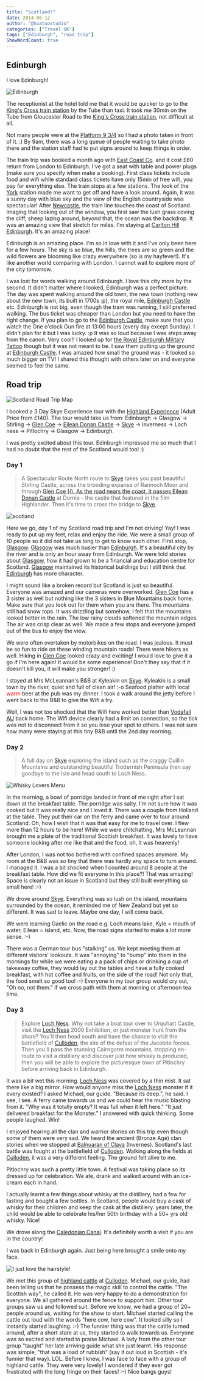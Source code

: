 ```yaml
---
title: "Scotland!"
date: 2014-06-12
author: "@huatuostudio"
categories: ["Travel UK"]
tags: ["Edinburgh", "road trip"]
ShowWordCount: true
---
```


## Edinburgh

I love Edinburgh!

![Edinburgh](https://lh3.googleusercontent.com/pw/AL9nZEWvT7GRF6Tlu6khvf2iZa_o5_-M_4Vs21sdAXYhs4jt4BFCVJ9ld3Hi7UN5FfcKtpZc-fQuEnrWDN5cBYpjPl1H1f750DFjNX0yOO8vC-cUGrD-VHnnNVgVg-I51CFnFU6c3UWANdA7jL5GU4S2rwek=w800-h533-no?authuser=0 "Edinburgh")

The receptionist at the hotel told me that it would be quicker to go to the [King's Cross train station](http://www.networkrail.co.uk/london-kings-cross-station/) by the Tube than taxi. It took me 30min on the Tube from Gloucester Road to the [King's Cross train station](http://www.networkrail.co.uk/london-kings-cross-station/), not difficult at all.

Not many people were at the [Platform 9 3/4](http://harrypotter.wikia.com/wiki/King's_Cross_Station) so I had a photo taken in front of it. :) By 9am, there was a long queue of people waiting to take photo there and the station staff had to put signs around to keep things in order.

The train trip was booked a month ago with [East Coast Co](http://www.eastcoast.co.uk/). and it cost £80 return from London to Edinburgh. I've got a seat with table and power plugs (make sure you specify when make a booking). First class tickets include food and wifi while standard class tickets have only 15min of free wifi, you pay for everything else. The train stops at a few stations. The look of the [York](http://www.visityork.org/) station made me want to get off and have a look around. Again, it was a sunny day with blue sky and the view of the English countryside was spectacular! After [Newcastle](http://en.wikipedia.org/wiki/Newcastle_upon_Tyne), the train line touches the coast of Scotland. Imaging that looking out of the window, you first saw the lush grass coving the cliff, sheep lazing around, beyond that, the ocean was the backdrop. It was an amazing view that stretch for miles. I'm staying at [Carlton Hill Edinburgh](http://www.edinburghguide.com/parks/caltonhill). It's an amazing place! 

Edinburgh is an amazing place. I'm so in love with it and I've only been here for a few hours. The sky is so blue, the hills, the trees are so green and the wild flowers are blooming like crazy everywhere (so is my hayfever!). It's like another world comparing with London. I cannot wait to explore more of the city tomorrow.

I was lost for words walking around Edinburgh. I love this city more by the second. It didn't matter where I looked, Edinburgh was a perfect picture. The day was spent walking around the old town, the new town (nothing new about the new town, its built in 1700s :p), the royal mile, [Edinburgh Castle](http://www.edinburghcastle.gov.uk/) etc. Edinburgh is not big, even though the tram was running, I still preferred walking. The bus ticket was cheaper than London but you need to have the right change. If you plan to go to the [Edinburgh Castle](http://www.edinburghcastle.gov.uk/), make sure that you watch the One o'clock Gun fire at 13:00 hours (every day except Sunday). I didn't plan for it but I was lucky. :p It was so loud because I was steps away from the canon. Very cool!! I looked up for [the Royal Edinburgh Military Tattoo](http://www.edintattoo.co.uk/) though but it was not meant to be. I saw them putting up the ground at [Edinburgh Castle](http://www.edinburghcastle.gov.uk/). I was amazed how small the ground was - it looked so much bigger on TV! I shared this thought with others later on and everyone seemed to feel the same.

## Road trip

![Scotland Road Trip Map](https://lh3.googleusercontent.com/fKPfABLCrIJfb-87ibuqwBFOvFnjMBQ832rfu13P_607mT2X8dvxeosWB41ftKkAXaGhoneBYKpRCSLyQ4ijkOWUIuS3taktnLNycJ7FuPwD6jL4cK98VZDPW3TORYlsjfMJ7DE8JagKIKPqbO4p9RBlu4M_GHB1A6ACACQciILhiJ7bYjUfZ1vn17Vf45LFJphV2LeVQN2V5-hVZ7TDJsF5NPJU3iArPWZxpV5GKzU6Ej9kGp30FZAQFBcjLzkFEZ2cpzckM5itS2NIl-3d9FSEtSyrNQ7OZ0qXqqkZzn90TNZ8V_752YaZIznfTD3q4nApOyibN2zD0ncbeajz0J89CsmXTW9UapzTbQBakAREVC18RiQ6zksbIvTFW1CF342E0lDK1mIQ2QvhitKpWZWZYxCjBS6hfzAv8DQtRCDN4gkPRw0jehlB4gdS2NFaW-3kr9IAvvMpO_iIlmzLj536IamMd7Ni_RXCVg_F4f1UDHSl1wJkY7uygXKwOscAHaqAcsg5PtrfX5fqC1kJbtGLWAZ_mzX56M1bFB4zqWB0neeDz93-BVEbg5KRQnzldAsxEexlLKrJ0KTnPBEFxw7dMQcKXFgDffpq3oU=w532-h525-no "Scotland Road Trip Map")

I booked a 3 Day Skye Experience tour with the [Highland Experience](http://www.highlandexperience.com/tours/edinburgh/Skye-Tour.htm) (Adult Price from £140). The tour would take us from: Edinburgh -&gt; Glasgow -&gt; Stirling -&gt; [Glen Coe](http://en.wikipedia.org/wiki/Glen_Coe) -&gt; [Eilean Donan Castle](http://www.EileanDonanCastle.com) -&gt; [Skye](ttp://www.theskyeguide.com/about-skye-mainmenu-40/island-overview) -&gt; Inverness -&gt; Loch ness -&gt; Pitlochry -&gt; Glasgow -&gt; Edinburgh.

I was pretty excited about this tour. Edinburgh impressed me so much that I had no doubt that the rest of the Scotland would too! :)

### Day 1

>A Spectacular Route North route to [Skye](http://www.theskyeguide.com/about-skye-mainmenu-40/island-overview) takes you past beautiful Stirling Castle, across the brooding expanse of Rannoch Moor and through <a title="Glen Coe" href="http://en.wikipedia.org/wiki/Glen_Coe" target="_blank" rel="noopener noreferrer">Glen Coe ](). As the road nears the coast, it passes [Eilean Donan Castle](http://www.EileanDonanCastle.com) at Dornie - the castle that featured in the film Highlander. Then it's time to cross the bridge to [Skye](http://www.theskyeguide.com/about-skye-mainmenu-40/island-overview).

![scotland](https://lh3.googleusercontent.com/wkQocz-dPI6sOAaqPgxH3sRyvc0ZO7vG3Jl7W-d3j-dahMLMbwrkG-fk0Qe-ufmOl6n_Ul8aTMgSN2E32wq9SotMqlnRmpfX0PYu7uGmSQ7BvZuntKHGdjfeylNhwga4L5z_a8dNGRnZJHBtcHptVOVjQxiPjyYMS4YJGZxIvN56a97FqzP9JNoobuMfPIMeeeqr50iy3OZwC872ufLYqs8_zTsJSyf_qw9SSV_N6T5Ff--OFoh_nA3pY2XsUFvwpOp7MP9TiXcb0LTibTv0AR4IzAcb7lSnlhRvwooD3s7lG2adUJb1K5W6F3KCGLMqJKY5ihiN359jNopUYGDDOxtzIKHsH1Ew52qofM-9d3NkRjn0ksqw-MHB0wHwQXiB4yim7l4rAsjg9lKBhaNFs844YeNAcNPUx_NLeAoovnCnlYte0FCIc6B2ijRlPoSY_4hdSKZtAqGU7ooJtMzjJ_ospxS6fr7rB9X62u1yJXVvz7g6rRR6jOsNpDrEyO3nHaeDSccJQC-xHu-8Q0Wk14Ro2MCGjkcblcnJv4Z_JtWMUb0Omkpo1_pGqkH3F07NyVs9svzLbAJg3jCwk-aCuy9dO7EVrhATF1TnrOI=w300-h225-no "scotland")

Here we go, day 1 of my Scotland road trip and I'm not driving! Yay! I was ready to put up my feet, relax and enjoy the ride. We were a small group of 10 people so it did not take us long to get to know each other. First stop, [Glasgow](https://www.glasgow.gov.uk/). [Glasgow](https://www.glasgow.gov.uk/) was much busier than [Edinburgh](http://me.huatuostudio.com/2014/06/12/edinburgh/). It's a beautiful city by the river and is only an hour away from Edinburgh. We were told stories about [Glasgow](https://www.glasgow.gov.uk/), how it had grown to be a financial and education centre for Scotland. [Glasgow](https://www.glasgow.gov.uk/) maintained its historical buildings but I still think that [Edinburgh](http://me.huatuostudio.com/2014/06/12/edinburgh/) has more character.

I might sound like a broken record but Scotland is just so beautiful. Everyone was amazed and our cameras were overworked. [Glen Coe](http://en.wikipedia.org/wiki/Glen_Coe) has a 3 sister as well but nothing like the 3 sisters in Blue Mountains back home. Make sure that you look out for them when you are there. The mountains still had snow tops. It was drizzling but somehow, I felt that the mountains looked better in the rain. The low rainy clouds softened the mountain edges. The air was crisp clear as well. We made a few stops and everyone jumped out of the bus to enjoy the view.

We were often overtaken by motorbikes on the road. I was jealous. It must be so fun to ride on these winding mountain roads! There were hikers as well. Hiking in [Glen Coe](http://en.wikipedia.org/wiki/Glen_Coe) looked crazy and exciting! I would love to give it a go if I'm here again! It would be some experience! Don't they say that if it doesn't kill you, it will make you stronger! :)

I stayed at Mrs McLeannan's B&amp;B at Kyleakin on [Skye](http://www.theskyeguide.com/about-skye-mainmenu-40/island-overview). Kyleakin is a small town by the river, quiet and full of clean air! :-o Seafood platter with local <span style="color:#ff0000;">warm</span> beer at the pub was my dinner. I took a walk around the jetty before I went back to the B&amp;B to give the Wifi a try.

Well, I was not too shocked that the Wifi here worked better than [Vodafail AU](http://www.vodafone.com.au) back home. The Wifi device clearly had a limit on connection, so the tick was not to disconnect from it so you lose your spot to others. I was not sure how many were staying at this tiny B&amp;B until the 2nd day morning.

### Day 2

>A full day on [Skye](http://www.theskyeguide.com/about-skye-mainmenu-40/island-overview) exploring the island such as the craggy Cuillin Mountains and outstanding beautiful Trotternish Peninsula then say goodbye to the Isle and head south to Loch Ness.

![Whisky Lovers Menu](https://lh3.googleusercontent.com/ej4YSRh71I_pqKCJojIDslPqxrSGU586iFFS6oda_boV6NRqYEvMv9_JPNcTwZahqUNfmVyLg2zJPdGNn2yZaDpkA6rH3KfBcvvSSp7LdG_dRJh-kT4fxKIFIInQncegoi72Aq0qP9fycnCO8JU5zf6QBJohZBUy6UrY8lBE-HrIgLf21KG_3j7_qqMf8ogU70lcAaKV5Tt9PePRdzRfPBjUBdYWb1nzG9MmmNvAGtNx7kqKHF_YUEG6LGrLpC0ohvFOGaPumb5YCG2i3sd-uvbf-S9YH58eRW-hL4CKMRoggU6P6DJvNyrBYmLokZ96628Bk10gTA_NlQpiwmHQWvyhzdExf1ezo7jTvwPDJm7gxWkP66PRTuXUNaIdXEvCqaMSqpmSddzVot5e6qYByAXaqB-Er6ztipn4CwXyanuO4gCrdEpJOyMy_tMuXs1cK_QLAp2WxxsP0IBBc9Kz4vV8a5KKkhkpMjERzbqG6RXCmY9noBFLz1kec7_Er8k2GXM0ezj2QDvTfDkxMGw16KU13F3T44-d4-kOoi5rN8uIdh-WJzwOz-C4zCYmjxBi1rPp1T95NRmupY4t0uJQgcR7gVTQd9kYC5Y0hTQ=w200-h267-no "Whisky Lovers Menu")

In the morning, a bowl of porridge landed in front of me right after I sat down at the breakfast table. The porridge was salty. I'm not sure how it was cooked but it was really nice and I loved it. There was a couple from Holland at the table. They put their car on the ferry and came over to tour around Scotland. Oh, how I wish that it was that easy for me to travel over. I flew more than 12 hours to be here! While we were chitchatting, Mrs McLeannan brought me a plate of the traditional Scottish breakfast. It was lovely to have someone looking after me like that and the food, oh, it was heavenly!

After London, I was not too bothered with confined spaces anymore. My room at the B&amp;B was so tiny that there was hardly any space to turn around. I managed it. I was a bit shocked when I counted around 8 people at the breakfast table. How did we fit everyone in this place?! That was amazing! Space is clearly not an issue in Scotland but they still built everything so small here! :-)

We drove around [Skye](http://www.theskyeguide.com/about-skye-mainmenu-40/island-overview). Everything was so lush on the island, mountains surrounded by the ocean, it reminded me of New Zealand but yet so different. It was sad to leave. Maybe one day, I will come back.

We were learning Gaelic on the road e.g. Loch means lake, Kyle = mouth of water, Eilean = island, etc. Now, the road signs started to make a lot more sense. :-)

There was a German tour bus "stalking" us. We kept meeting them at different visitors' lookouts. It was "annoying" to "bump" into them in the mornings for while we were eating a a pack of chips or drinking a cup of takeaway coffee, they would lay out the tables and have a fully cooked breakfast, with hot coffee and fruits, on the side of the road! Not only that, the food smelt so good too! :-) Everyone in my tour group would cry out, "Oh no, not them." if we cross path with them at morning or afternoon tea time.

### Day 3

>Explore [Loch Ness](http://en.wikipedia.org/wiki/Loch_Ness). Why not take a boat tour over to Urquhart Castle, visit the [Loch Ness](http://en.wikipedia.org/wiki/Loch_Ness) 2000 Exhibition, or just monster hunt from the shore? You'll then head south and have the chance to visit the battlefield of [Culloden](http://www.nts.org.uk/Culloden/Home/), the site of the defeat of the Jacobite forces. Then you'll pass the stunning Cairngorm mountains, stopping en-route to visit a distillery and discover just how whisky is produced, then you will be able to explore the picturesque town of Pitlochry before arriving back in Edinburgh.

It was a bit wet this morning. [Loch Ness](ttp://en.wikipedia.org/wiki/Loch_Ness) was covered by a thin mist. It sat there like a big mirror. How would anyone miss the [Loch Ness](ttp://en.wikipedia.org/wiki/Loch_Ness) monster if it every existed? I asked Michael, our guide. "Because its deep.", he said. I see, I see. A ferry came towards us and we could hear the music blasting from it. "Why was it totally empty? It was full when it left here." "It just delivered breakfast for the Monster." I answered with quick thinking. Some people laughed. Win!

I enjoyed hearing all the clan and warrior stories on this trip even though some of them were very sad. We heard the ancient (Bronze Age) clan stories when we stopped at [Balnuaran of Clava](http://en.wikipedia.org/wiki/Clava_cairn) (Invernes). Scotland's last battle was fought at the battlefield of [Culloden](http://www.nts.org.uk/Culloden/Home/). Walking along the fields at [Culloden](http://www.nts.org.uk/Culloden/Home/), it was a very different feeling. The ground felt alive to me.

Pitlochry was such a pretty little town. A festival was taking place so its dressed up for celebration. We ate, drank and walked around with an ice-cream each in hand.

I actually learnt a few things about whisky at the distillery, had a few for tasting and bought a few bottles. In Scotland, people would buy a cask of whisky for their children and keep the cask at the distillery. years later, the child would be able to celebrate his/her 50th birthday with a 50+ yrs old whisky. Nice!

We drove along the [Caledonian Canal](http://www.scottishcanals.co.uk/our-canals/caledonian-canal). It's definitely worth a visit if you are in the country!

I was back in Edinburgh again. Just being here brought a smile onto my face.

![I just love the hairstyle!](https://lh3.googleusercontent.com/SK8nPNjRqShMhNxzSrDMhVLTHg9_SqZtiltmDOs1u7IoZy1-EFFN35jgRMUuoQbv9qBFflKpnOZow6mp-9MQkVu40gD7YO2Cs3MSYmuk3S0aiNkw9ylSmJ_11ggUYit4RUExUJxl_cLRzzGh04fdL51ftbMs_QnL3zS44wW3P_8cKkKH_MuOmW7N_DwlwUhFRbFMP1nKMoVIS0czshG_RsRnJtpV_wwFKPGi9wx0gUaq0uZLKY4ECQNWuCghOLoAud6gTNZJ-MpZq_IaYM_BltUuV_zbXyLsHwshkvVM5ptOEZCGOvJ4iSj0131P40t8XGywrb89Js2EWS0aleZoTdeMuRH5IHAV-EYwOTyCu16K5aZiHqW_4II8yhxqGvfekuNLlEMghgUQC5wNxcY7An6bn_TNpO2pN20_YpZLOZAaiL13uM_JOKLqx7iMfLNKiBTvzwoMamAO2rN7teC1FGrf2hF2bmJ-T1ot-HqXtBghpaa_3hYAt7D_WXAqjLAMZgp52aKhs29mH1qvnPw7I6NUmCeh84UaTj8uOzKqYhuy3KM1Z0zGr0HJmRpRKwnWcd23zgmq4VvonEmPN9RfZPpdMHk0COm45CrUxmc=w798-h375-no "I just love the hairstyle!")

We met this group of [highland cattle](http://en.wikipedia.org/wiki/Highland_cattle) at [Culloden](http://www.nts.org.uk/Culloden/Home/). Michael, our guide, had been telling us that he possess the magic skill to control the cattle. "The Scottish way", he called it. He was very happy to do a demonstration for everyone. We all gathered around the fence to support him. Other tour groups saw us and followed suit. Before we know, we had a group of 20+ people around us, waiting for the show to start. Michael started calling the cattle out loud with the words "here cow, here cow". It looked silly so I instantly started laughing. :-) The funnier thing was that the cattle turned around, after a short stare at us, they started to walk towards us. Everyone was so excited and started to praise Michael. A lady from the other tour group "taught" her late arriving guide what she just learnt. His response was simple, "that was a load of rubbish" (say it out loud in Scottish - it's funnier that way). LOL. Before I knew, I was face to face with a group of highland cattle. They were very lovely! I wondered if they ever got frustrated with the long fringe on their faces! :-) Nice bangs guys!